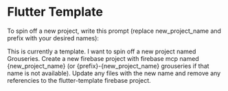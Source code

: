 # Flutter Template

To spin off a new project, write this prompt (replace new_project_name and prefix with your desired names):

This is currently a template. I want to spin off a new project named Grouseries. Create a new
firebase project with firebase mcp named {new_project_name} (or {prefix}-{new_project_name} grouseries if that name is not available). Update any files with the new name and remove any referencies to the flutter-template
firebase project.
